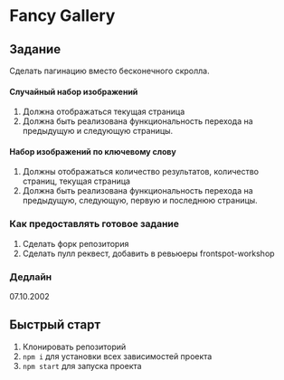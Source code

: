 # Fancy Gallery

## Задание

Сделать пагинацию вместо бесконечного скролла.

#### Случайный набор изображений

1. Должна отображаться текущая страница
2. Должна быть реализована функциональность перехода на предыдущую и следующую страницы.

#### Набор изображений по ключевому слову

1. Должны отображаться количество результатов, количество страниц, текущая страница
2. Должна быть реализована функциональность перехода на предыдущую, следующую, первую и последнюю страницы.

### Как предоставлять готовое задание

1. Сделать форк репозитория
2. Сделать пулл реквест, добавить в ревьюеры frontspot-workshop

### Дедлайн

07.10.2002

## Быстрый старт

1. Клонировать репозиторий
1. `npm i` для установки всех зависимостей проекта
1. `npm start` для запуска проекта
